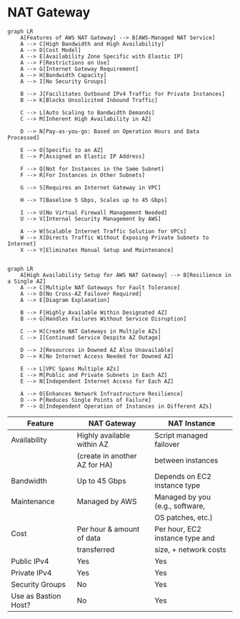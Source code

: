 # NAT Gateway

```mermaid
graph LR
    A[Features of AWS NAT Gateway] --> B[AWS-Managed NAT Service]
    A --> C[High Bandwidth and High Availability]
    A --> D[Cost Model]
    A --> E[Availability Zone Specific with Elastic IP]
    A --> F[Restrictions on Use]
    A --> G[Internet Gateway Requirement]
    A --> H[Bandwidth Capacity]
    A --> I[No Security Groups]

    B --> J[Facilitates Outbound IPv4 Traffic for Private Instances]
    B --> K[Blocks Unsolicited Inbound Traffic]

    C --> L[Auto Scaling to Bandwidth Demands]
    C --> M[Inherent High Availability in AZ]

    D --> N[Pay-as-you-go: Based on Operation Hours and Data Processed]

    E --> O[Specific to an AZ]
    E --> P[Assigned an Elastic IP Address]

    F --> Q[Not for Instances in the Same Subnet]
    F --> R[For Instances in Other Subnets]

    G --> S[Requires an Internet Gateway in VPC]

    H --> T[Baseline 5 Gbps, Scales up to 45 Gbps]

    I --> U[No Virtual Firewall Management Needed]
    U --> V[Internal Security Management by AWS]

    A --> W[Scalable Internet Traffic Solution for VPCs]
    W --> X[Directs Traffic Without Exposing Private Subnets to Internet]
    X --> Y[Eliminates Manual Setup and Maintenance]


```

```mermaid
graph LR
    A[High Availability Setup for AWS NAT Gateway] --> B[Resilience in a Single AZ]
    A --> C[Multiple NAT Gateways for Fault Tolerance]
    A --> D[No Cross-AZ Failover Required]
    A --> E[Diagram Explanation]

    B --> F[Highly Available Within Designated AZ]
    B --> G[Handles Failures Without Service Disruption]

    C --> H[Create NAT Gateways in Multiple AZs]
    C --> I[Continued Service Despite AZ Outage]

    D --> J[Resources in Downed AZ Also Unavailable]
    D --> K[No Internet Access Needed for Downed AZ]

    E --> L[VPC Spans Multiple AZs]
    E --> M[Public and Private Subnets in Each AZ]
    E --> N[Independent Internet Access for Each AZ]

    A --> O[Enhances Network Infrastructure Resilience]
    O --> P[Reduces Single Points of Failure]
    P --> Q[Independent Operation of Instances in Different AZs]

```

| Feature              | NAT Gateway                      | NAT Instance                        |
|----------------------|----------------------------------|-------------------------------------|
| Availability         | Highly available within AZ       | Script managed failover             |
|                      | (create in another AZ for HA)    | between instances                   |
| Bandwidth            | Up to 45 Gbps                    | Depends on EC2 instance type        |
| Maintenance          | Managed by AWS                   | Managed by you (e.g., software,     |
|                      |                                  | OS patches, etc.)                   |
| Cost                 | Per hour & amount of data        | Per hour, EC2 instance type and     |
|                      | transferred                      | size, + network costs               |
| Public IPv4          | Yes                              | Yes                                 |
| Private IPv4         | Yes                              | Yes                                 |
| Security Groups      | No                               | Yes                                 |
| Use as Bastion Host? | No                               | Yes                                 |


